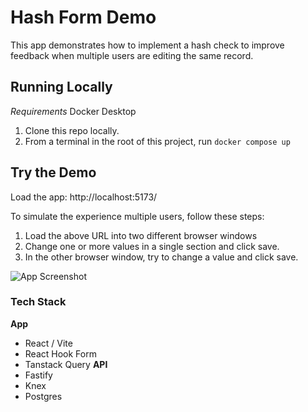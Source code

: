 # Hash Form Demo
This app demonstrates how to implement a hash check to improve feedback when multiple users are editing the same record.

## Running Locally
*Requirements*
Docker Desktop

1. Clone this repo locally.
2. From a terminal in the root of this project, run `docker compose up`

## Try the Demo
Load the app: http://localhost:5173/

To simulate the experience multiple users, follow these steps:
1. Load the above URL into two different browser windows
2. Change one or more values in a single section and click save.
3. In the other browser window, try to change a value and click save.

![App Screenshot](demo/screenshot.png)

### Tech Stack
**App**
- React / Vite
- React Hook Form
- Tanstack Query
**API**
- Fastify
- Knex
- Postgres
